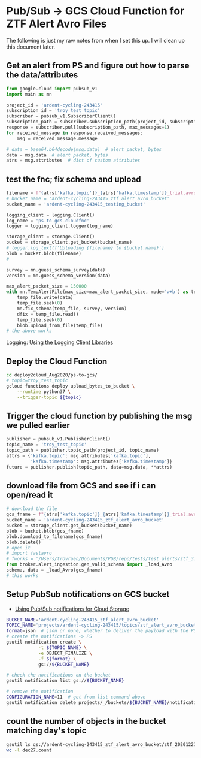 # Pub/Sub -> GCS Cloud Function for ZTF Alert Avro Files

The following is just my raw notes from when I set this up.
I will clean up this document later.

## Get an alert from PS and figure out how to parse the data/attributes

```python
from google.cloud import pubsub_v1
import main as mn

project_id = 'ardent-cycling-243415'
subscription_id = 'troy_test_topic'
subscriber = pubsub_v1.SubscriberClient()
subscription_path = subscriber.subscription_path(project_id, subscription_id)
response = subscriber.pull(subscription_path, max_messages=1)
for received_message in response.received_messages:
    msg = received_message.message

# data = base64.b64decode(msg.data)  # alert packet, bytes
data = msg.data  # alert packet, bytes
atrs = msg.attributes  # dict of custom attributes
```

## test the fnc; fix schema and upload

```python
filename = f"{atrs['kafka.topic']}_{atrs['kafka.timestamp']}_trial.avro"
# bucket_name = 'ardent-cycling-243415_ztf_alert_avro_bucket'
bucket_name = 'ardent-cycling-243415_testing_bucket'

logging_client = logging.Client()
log_name = 'ps-to-gcs-cloudfnc'
logger = logging_client.logger(log_name)

storage_client = storage.Client()
bucket = storage_client.get_bucket(bucket_name)
# logger.log_text(f'Uploading {filename} to {bucket.name}')
blob = bucket.blob(filename)
#

survey = mn.guess_schema_survey(data)
version = mn.guess_schema_version(data)

max_alert_packet_size = 150000
with mn.TempAlertFile(max_size=max_alert_packet_size, mode='w+b') as temp_file:
    temp_file.write(data)
    temp_file.seek(0)
    mn.fix_schema(temp_file, survey, version)
    dfix = temp_file.read()
    temp_file.seek(0)
    blob.upload_from_file(temp_file)
# the above works
```

Logging: [Using the Logging Client Libraries](https://cloud.google.com/logging/docs/reference/libraries)

## Deploy the Cloud Function

```bash
cd deploy2cloud_Aug2020/ps-to-gcs/
# topic=troy_test_topic
gcloud functions deploy upload_bytes_to_bucket \
    --runtime python37 \
    --trigger-topic ${topic}
```

## Trigger the cloud function by publishing the msg we pulled earlier

```python
publisher = pubsub_v1.PublisherClient()
topic_name = 'troy_test_topic'
topic_path = publisher.topic_path(project_id, topic_name)
attrs = {'kafka.topic': msg.attributes['kafka.topic'],
         'kafka.timestamp': msg.attributes['kafka.timestamp']}
future = publisher.publish(topic_path, data=msg.data, **attrs)
```

## download file from GCS and see if i can open/read it

```python
# download the file
gcs_fname = f"{atrs['kafka.topic']}_{atrs['kafka.timestamp']}_trial.avro"
bucket_name = 'ardent-cycling-243415_ztf_alert_avro_bucket'
bucket = storage_client.get_bucket(bucket_name)
blob = bucket.blob(gcs_fname)
blob.download_to_filename(gcs_fname)
blob.delete()
# open it
# import fastavro
# fworks = '/Users/troyraen/Documents/PGB/repo/tests/test_alerts/ztf_3.3_validschema_1154446891615015011.avro'
from broker.alert_ingestion.gen_valid_schema import _load_Avro
schema, data = _load_Avro(gcs_fname)
# this works
```

## Setup PubSub notifications on GCS bucket

- [Using Pub/Sub notifications for Cloud Storage](https://cloud.google.com/storage/docs/reporting-changes#gsutil)

```bash
BUCKET_NAME='ardent-cycling-243415_ztf_alert_avro_bucket'
TOPIC_NAME='projects/ardent-cycling-243415/topics/ztf_alert_avro_bucket'
format=json  # json or none; whether to deliver the payload with the PS msg
# create the notifications -> PS
gsutil notification create \
            -t ${TOPIC_NAME} \
            -e OBJECT_FINALIZE \
            -f ${format} \
            gs://${BUCKET_NAME}

# check the notifications on the bucket
gsutil notification list gs://${BUCKET_NAME}

# remove the notification
CONFIGURATION_NAME=11  # get from list command above
gsutil notification delete projects/_/buckets/${BUCKET_NAME}/notificationConfigs/${CONFIGURATION_NAME}
```

## count the number of objects in the bucket matching day's topic

```bash
gsutil ls gs://ardent-cycling-243415_ztf_alert_avro_bucket/ztf_20201227_programid1_*.avro > dec27.count
wc -l dec27.count
```

